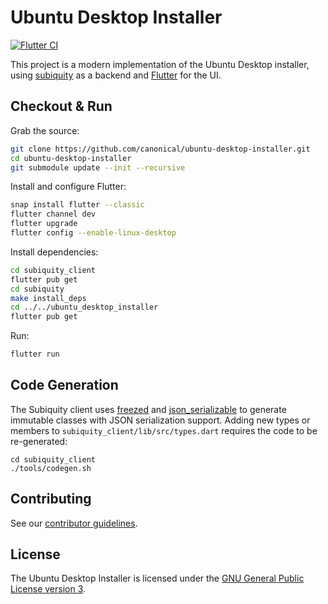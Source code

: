 # Ubuntu Desktop Installer

[![Flutter CI](https://github.com/canonical/ubuntu-desktop-installer/workflows/Flutter%20CI/badge.svg)](https://github.com/canonical/ubuntu-desktop-installer/actions)

This project is a modern implementation of the Ubuntu Desktop installer, using [subiquity](https://github.com/canonical/subiquity) as a backend and [Flutter](https://flutter.dev/) for the UI.

## Checkout & Run

Grab the source:
```sh
git clone https://github.com/canonical/ubuntu-desktop-installer.git
cd ubuntu-desktop-installer
git submodule update --init --recursive
```

Install and configure Flutter:
```sh
snap install flutter --classic
flutter channel dev
flutter upgrade
flutter config --enable-linux-desktop
```

Install dependencies:
```sh
cd subiquity_client
flutter pub get
cd subiquity
make install_deps
cd ../../ubuntu_desktop_installer
flutter pub get
```

Run:
```sh
flutter run
```

## Code Generation

The Subiquity client uses [freezed](https://pub.dev/packages/freezed) and
[json_serializable](https://pub.dev/packages/json_serializable) to generate
immutable classes with JSON serialization support. Adding new types or members
to `subiquity_client/lib/src/types.dart` requires the code to be re-generated:

```
cd subiquity_client
./tools/codegen.sh
```

## Contributing

See our [contributor guidelines](CONTRIBUTING.md).

## License

The Ubuntu Desktop Installer is licensed under the [GNU General Public License version 3](LICENSE).
